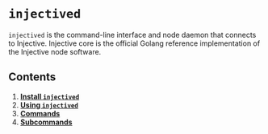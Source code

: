 <!--
order: 0
title: injectived Overview
parent:
  title: "Injectived"
  order: 2
-->

# `injectived`

`injectived` is the command-line interface and node daemon that connects to Injective. Injective core is the official Golang reference implementation of the Injective node software.


## Contents

1. **[Install `injectived`](./01_install.md)**
2. **[Using `injectived`](./02_using.md)**
3. **[Commands](./03_commands.md)**
4. **[Subcommands](./04_subcommands.md)**